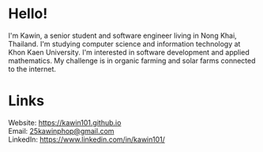 # Hello!
 I'm Kawin, a senior student and software engineer living in Nong Khai, Thailand. I'm studying computer science and information technology at Khon Kaen University. I'm interested in software development and applied mathematics. My challenge is in organic farming and solar farms connected to the internet.
# Links
Website: https://kawin101.github.io \
Email: 25kawinphop@gmail.com \
LinkedIn: https://www.linkedin.com/in/kawin101/  
